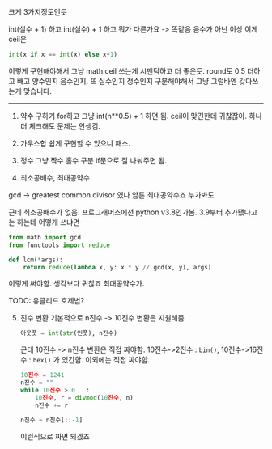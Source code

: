 크게 3가지정도인듯

int(실수 + 1) 하고 int(실수) + 1 하고 뭐가 다른가요 -> 똑같음 음수가 아닌 이상
이게 ceil은

```python
int(x if x == int(x) else x+1)
```

이렇게 구현해야해서
그냥 math.ceil 쓰는게 시맨틱하고 더 좋은듯. round도 0.5 더하고 빼고
양수인지 음수인지, 또 실수인지 정수인지 구분해야해서
그냥 그럴바엔 갖다쓰는게 맞습니다.

---

1. 약수 구하기
   for하고 그냥 int(n\*\*0.5) + 1 하면 됨. ceil이 맞긴한데 귀찮잖아. 하나 더 체크해도 문제는 안생김.

2. 가우스합
   쉽게 구현할 수 있으니 패스.

3. 정수
   그냥 짝수 홀수 구분 if문으로 잘 나눠주면 됨.

4. 최소공배수, 최대공약수

gcd -> greatest common divisor 였나 암튼 최대공약수죠 누가봐도

근데 최소공배수가 없음. 프로그래머스에선 python v3.8인가봄. 3.9부터 추가됐다고는 하는데
어떻게 쓰냐면

```python
from math import gcd
from functools import reduce

def lcm(*args):
    return reduce(lambda x, y: x * y // gcd(x, y), args)
```

이렇게 써야함.
생각보다 귀찮죠 최대공약수가.

TODO: 유클리드 호제법?

5. 진수 변환
   기본적으로 n진수 -> 10진수 변환은 지원해줌.

   ```python
   아웃풋 = int(str(인풋), n진수)
   ```

   근데 10진수 -> n진수 변환은 직접 짜야함.
   10진수->2진수 : `bin()`, 10진수->16진수 : `hex()` 가 있긴함. 이외에는 직접 짜야함.

   ```python
   10진수 = 1241
   n진수 = ""
   while 10진수 > 0	:
       10진수, r = divmod(10진수, n)
       n진수 += r

   n진수 = n진수[::-1]
   ```

   이런식으로 짜면 되겠죠

